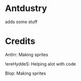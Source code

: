 # Antdustry
adds some stuff

# Credits
Antlrr: Making sprites

!ereHyddeS: Helping alot with code

Blop: Making sprites
